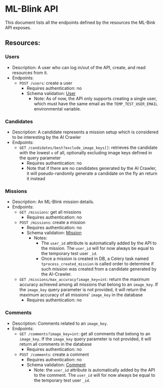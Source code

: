 # ML-Blink API

This document lists all the endpoints defined by the resources the ML-Bink API exposes.

## Resources:

### Users
  - Description: A user who can log in/out of the API, create, and read resources from it.
  - Endpoints:
    - `POST /users`: create a user
      - Requires authentication: no
      - Schema validation: [User](https://github.com/diegocasmo/ml_blink_api/blob/master/ml_blink_api/models/user.py)
        - Note: As of now, the API only supports creating a single user, which must have the same email as the `TEMP_TEST_USER_EMAIL` environmental variable.

### Candidates
  - Description: A candidate represents a mission setup which is considered to be interesting by the AI Crawler
  - Endpoints:
    - `GET /candidates/best?exclude_image_keys[]`: retrieves the candidate with the lowest `v` of all, optionally excluding image keys defined in the query parameter
      - Requires authentication: no
      - Note that if there are no candidates generated by the AI Crawler, it will pseudo-randomly generate a candidate on the fly an return it instead

### Missions
  - Description: An ML-Blink mission details.
  - Endpoints:
    - `GET /missions`: get all missions
      - Requires authentication: no
    - `POST /missions`: create a mission
      - Requires authentication: no
      - Schema validation: [Mission](https://github.com/diegocasmo/ml_blink_api/blob/master/ml_blink_api/models/mission.py)
        - Notes:
          - The `user_id` attribute is automatically added by the API to the mission. The `user_id` will for now always be equal to the temporary test user `_id`.
          - Once a mission is created in DB, a Celery task named `tprocess_created_mission` is called order to determine if such mission was created from a candidate generated by the AI-Crawler.
    - `GET /missions/max_accuracy?image_key=int`: return the maximum accuracy achieved among all missions that belong to an `image_key`. If the `image_key` query parameter is not provided, it will return the maximum accuracy of all missions' `image_key` in the database
      - Requires authentication: no

### Comments
  - Description: Comments related to an `image_key`.
  - Endpoints:
    - `GET /comments?image_key=int`: get all comments that belong to an `image_key`. If the `image_key` query parameter is not provided, it will return all comments in the database
      - Requires authentication: no
    - `POST /comments`: create a comment
      - Requires authentication: no
      - Schema validation: [Comment](https://github.com/diegocasmo/ml_blink_api/blob/master/ml_blink_api/models/comment.py)
        - Note: the `user_id` attribute is automatically added by the API to the comment. The `user_id` will for now always be equal to the temporary test user `_id`.
